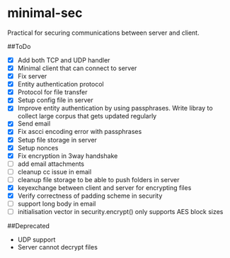 minimal-sec
===========

Practical for securing communications between server and client.


##ToDo
- [X] Add both TCP and UDP handler
- [X] Minimal client that can connect to server
- [X] Fix server
- [X] Entity authentication protocol
- [X] Protocol for file transfer
- [X] Setup config file in server
- [X] Improve entity authentication by using passphrases. Write libray to collect large corpus that gets updated regularly
- [X] Send email
- [X] Fix ascci encoding error with passphrases
- [X] Setup file storage in server
- [X] Setup nonces
- [X] Fix encryption in 3way handshake
- [ ] add email attachments
- [ ] cleanup cc issue in email
- [ ] cleanup file storage to be able to push folders in server
- [X] keyexchange between client and server for encrypting files
- [X] Verify correctness of padding scheme in security
- [ ] support long body in email
- [ ] initialisation vector in security.encrypt() only supports AES block sizes

##Deprecated
- UDP support
- Server cannot decrypt files
